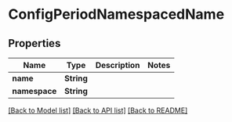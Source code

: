 # ConfigPeriodNamespacedName

## Properties

Name | Type | Description | Notes
------------ | ------------- | ------------- | -------------
**name** | **String** |  | 
**namespace** | **String** |  | 

[[Back to Model list]](../README.md#documentation-for-models) [[Back to API list]](../README.md#documentation-for-api-endpoints) [[Back to README]](../README.md)



